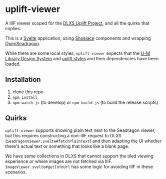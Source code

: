 # uplift-viewer

A IIIF viewer scoped for the [DLXS Uplift Project](https://quod.lib.umich.edu/), 
and all the quirks that implies.

This is a [Svelte](https://svelte.dev/) application, 
using [Shoelace](https://shoelace.style/) components and
wrapping [OpenSeadragon](https://openseadragon.github.io/).

While there are some local styles, `uplift-viewer` expects that 
the [U-M Library Design System](https://design-system.lib.umich.edu/) and 
[uplift styles](https://github.com/mlibrary/digital-collections-style-guide) and 
their dependencies have been loaded.

## Installation

1. clone this repo
2. `npm install`
3. `npm watch-js` (to develop) or `npm build-js` (to build the release scripts)

## Quirks

`uplift-viewer` supports showing plain text next to the Seadragon viewer,
but this requires constructing a non-IIIF request to DLXS (`SeadragonViewer.svelte#fetchPlainText`) 
and then adapting the UI whether there's actual text or something that looks
like a blank page.

We have some collections in DLXS that cannot support the tiled viewing 
experience or where images are not fetched via IIIF. 
`ImageViewer.svelte#getInfoUrl` has some logic for avoiding
IIIF in these scenarios.

